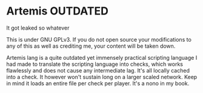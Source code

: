 # Artemis OUTDATED
 It got leaked so whatever

This is under GNU GPLv3. If you do not open source your modifications to any of this as well as crediting me, your content will be taken down. 

Artemis lang is a quite outdated yet immensely practical scripting language I had made to translate the scripting language into checks, which works flawlessly and does not cause any intermediate lag. It's all locally cached into a check. It however won't sustain long on a larger scaled network. Keep in mind it loads an entire file per check per player. It's a nono in my book.

